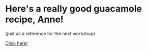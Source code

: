 # Here's a really good guacamole recipe, Anne! 

(just as a reference for the next workshop)

[Click here!](http://www.simplyrecipes.com/recipes/perfect_guacamole/)
